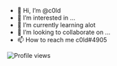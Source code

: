 - 👋 Hi, I’m @c0ld
- 👀 I’m interested in ...
- 🌱 I’m currently learning alot
- 💞️ I’m looking to collaborate on ...
- 📫 How to reach me c0ld#4905 

<p align="center">
    <a href="https://github.com/c0ld-is-hot"
        <img src="https://discord-readme.vercel.app/api/972266259372703764">
    </a>
</p>

![Profile views](https://gpvc.arturio.dev/c0ld-is-hot)
